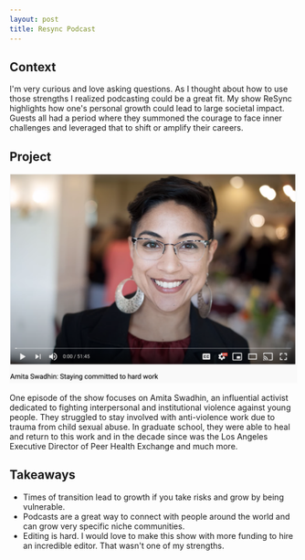 ```yaml
---
layout: post
title: Resync Podcast
---
```


## Context

I'm very curious and love asking questions. As I thought about how to 
use those strengths I realized podcasting could be a great fit. My show ReSync
highlights how one's personal growth could lead to large societal impact.
Guests all had a period where they summoned the courage to face inner challenges
and leveraged that to shift or amplify their careers.

## Project

![Amita episode](/images/amita.png)

One episode of the show focuses on Amita Swadhin, an influential activist dedicated to fighting interpersonal 
and institutional violence against young people. They struggled to stay involved
with anti-violence work due to trauma from child sexual abuse. In graduate school,
they were able to heal and return to this work and in the decade since  was the Los Angeles Executive Director of Peer Health Exchange
and much more. 

## Takeaways

* Times of transition lead to growth if you take risks and grow by being vulnerable.
* Podcasts are a great way to connect with people around the world and can grow
very specific niche communities. 
* Editing is hard. I would love to make this show with more funding to hire an incredible 
editor. That wasn't one of my strengths.